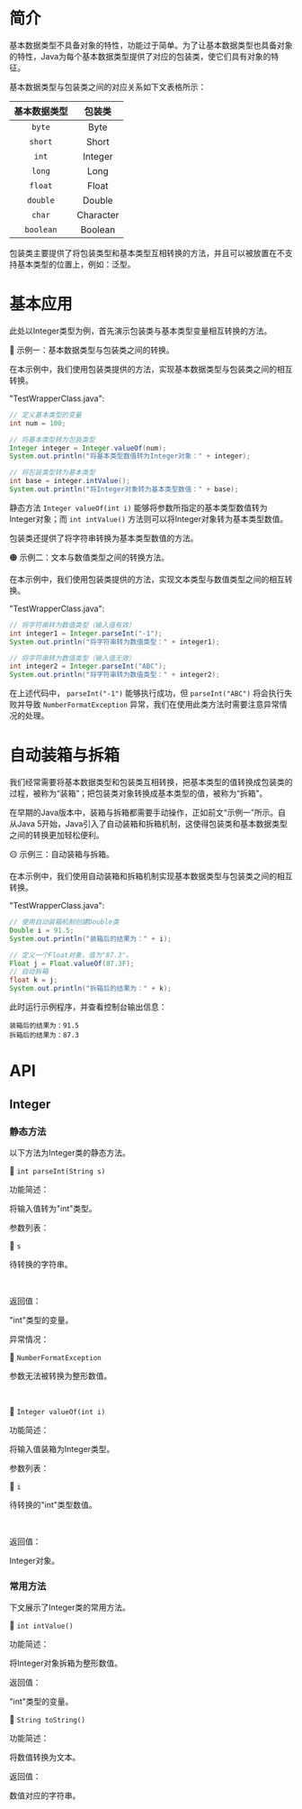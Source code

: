 # 简介
基本数据类型不具备对象的特性，功能过于简单。为了让基本数据类型也具备对象的特性，Java为每个基本数据类型提供了对应的包装类，使它们具有对象的特征。

基本数据类型与包装类之间的对应关系如下文表格所示：

<div align="center">

| 基本数据类型 |  包装类   |
| :----------: | :-------: |
|    `byte`    |   Byte    |
|   `short`    |   Short   |
|    `int`     |  Integer  |
|    `long`    |   Long    |
|   `float`    |   Float   |
|   `double`   |  Double   |
|    `char`    | Character |
|  `boolean`   |  Boolean  |

</div>

包装类主要提供了将包装类型和基本类型互相转换的方法，并且可以被放置在不支持基本类型的位置上，例如：泛型。

# 基本应用
此处以Integer类型为例，首先演示包装类与基本类型变量相互转换的方法。

🔴 示例一：基本数据类型与包装类之间的转换。

在本示例中，我们使用包装类提供的方法，实现基本数据类型与包装类之间的相互转换。

"TestWrapperClass.java":

```java
// 定义基本类型的变量
int num = 100;

// 将基本类型转为包装类型
Integer integer = Integer.valueOf(num);
System.out.println("将基本类型数值转为Integer对象：" + integer);

// 将包装类型转为基本类型
int base = integer.intValue();
System.out.println("将Integer对象转为基本类型数值：" + base);
```

静态方法 `Integer valueOf(int i)` 能够将参数所指定的基本类型数值转为Integer对象；而 `int intValue()` 方法则可以将Integer对象转为基本类型数值。

包装类还提供了将字符串转换为基本类型数值的方法。

🟠 示例二：文本与数值类型之间的转换方法。

在本示例中，我们使用包装类提供的方法，实现文本类型与数值类型之间的相互转换。

"TestWrapperClass.java":

```java
// 将字符串转为数值类型（输入值有效）
int integer1 = Integer.parseInt("-1");
System.out.println("将字符串转为数值类型：" + integer1);

// 将字符串转为数值类型（输入值无效）
int integer2 = Integer.parseInt("ABC");
System.out.println("将字符串转为数值类型：" + integer2);
```

在上述代码中， `parseInt("-1")` 能够执行成功，但 `parseInt("ABC")` 将会执行失败并导致 `NumberFormatException` 异常，我们在使用此类方法时需要注意异常情况的处理。

# 自动装箱与拆箱
我们经常需要将基本数据类型和包装类互相转换，把基本类型的值转换成包装类的过程，被称为“装箱”；把包装类对象转换成基本类型的值，被称为“拆箱”。

在早期的Java版本中，装箱与拆箱都需要手动操作，正如前文“示例一”所示。自从Java 5开始，Java引入了自动装箱和拆箱机制，这使得包装类和基本数据类型之间的转换更加轻松便利。

🟡 示例三：自动装箱与拆箱。

在本示例中，我们使用自动装箱和拆箱机制实现基本数据类型与包装类之间的相互转换。

"TestWrapperClass.java":

```java
// 使用自动装箱机制创建Double类
Double i = 91.5;
System.out.println("装箱后的结果为：" + i);

// 定义一个Float对象，值为"87.3"。
Float j = Float.valueOf(87.3F);
// 自动拆箱
float k = j;
System.out.println("拆箱后的结果为：" + k);
```

此时运行示例程序，并查看控制台输出信息：

```text
装箱后的结果为：91.5
拆箱后的结果为：87.3
```

# API
## Integer
### 静态方法
以下方法为Integer类的静态方法。

🔷 `int parseInt(String s)`

功能简述：

将输入值转为"int"类型。

参数列表：

🔺 `s`

待转换的字符串。

<br />

返回值：

"int"类型的变量。

异常情况：

🔺 `NumberFormatException`

参数无法被转换为整形数值。

<br />

🔷 `Integer valueOf(int i)`

功能简述：

将输入值装箱为Integer类型。

参数列表：

🔺 `i`

待转换的"int"类型数值。

<br />

返回值：

Integer对象。

### 常用方法
下文展示了Integer类的常用方法。

🔷 `int intValue()`

功能简述：

将Integer对象拆箱为整形数值。

返回值：

"int"类型的变量。

🔷 `String toString()`

功能简述：

将数值转换为文本。

返回值：

数值对应的字符串。
